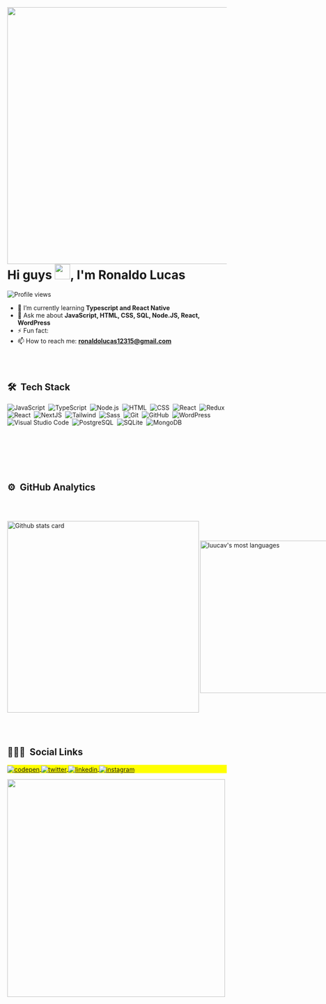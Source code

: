 <img align="right" height="590em" src="https://raw.githubusercontent.com/gist/luucav/afe0855c4185f492e4989d872971bb45/raw/1dd7303f070ee04ddea7884b83acd1b313ecb8c6/githubcard.svg"/>

<h1 align="left">Hi guys <img src="https://raw.githubusercontent.com/kaueMarques/kaueMarques/master/hi.gif" width="35px" height="35px">, I'm Ronaldo Lucas</h1>

<p align="left"> <img src="https://komarev.com/ghpvc/?username=luucv&color=red" alt="Profile views" /></p>

- 🌱 I’m currently learning **Typescript and React Native**
- 💬 Ask me about **JavaScript, HTML, CSS, SQL, Node.JS, React, WordPress**
- ⚡ Fun fact: 
-  📫 How to reach me: **ronaldolucas12315@gmail.com**

<br><br>

## 🛠 &nbsp;Tech Stack

![JavaScript](https://img.shields.io/badge/-JavaScript-05122A?style=flat&logo=javascript)&nbsp;
![TypeScript](https://img.shields.io/badge/-TypeScript-05122A?style=flat&logo=typescript)&nbsp;
![Node.js](https://img.shields.io/badge/-Node.js-05122A?style=flat&logo=node.js)&nbsp;
![HTML](https://img.shields.io/badge/-HTML-05122A?style=flat&logo=HTML5)&nbsp;
![CSS](https://img.shields.io/badge/-CSS-05122A?style=flat&logo=CSS3&logoColor=1572B6)&nbsp;
![React](https://img.shields.io/badge/-React-05122A?style=flat&logo=react)&nbsp;
![Redux](https://img.shields.io/badge/-Redux-05122A?style=flat&logo=redux)&nbsp;
![React](https://img.shields.io/badge/-React_Native-05122A?style=flat&logo=react)&nbsp;
![NextJS](https://img.shields.io/badge/-Next.JS-05122A?style=flat&logo=Next.js)&nbsp;
![Tailwind](https://img.shields.io/badge/-TailwindCSS-05122A?style=flat&logo=tailwindcss)&nbsp;
![Sass](https://img.shields.io/badge/-Sass-05122A?style=flat&logo=sass)&nbsp;
![Git](https://img.shields.io/badge/-Git-05122A?style=flat&logo=git)&nbsp;
![GitHub](https://img.shields.io/badge/-GitHub-05122A?style=flat&logo=github)&nbsp;
![WordPress](https://img.shields.io/badge/-WordPress-05122A?style=flat&logo=wordpress)&nbsp;
![Visual Studio Code](https://img.shields.io/badge/-Visual%20Studio%20Code-05122A?style=flat&logo=visual-studio-code&logoColor=007ACC)&nbsp;
![PostgreSQL](https://img.shields.io/badge/-PostgreSQL-05122A?style=flat&logo=postgresql)&nbsp;
![SQLite](https://img.shields.io/badge/-SQLite-05122A?style=flat&logo=sqlite)&nbsp;
![MongoDB](https://img.shields.io/badge/-Mongo_DB-05122A?style=flat&logo=mongodb)&nbsp;

<br><br><br><br><br>

## ⚙️ &nbsp;GitHub Analytics
  
  <br><br>
  
<div style="display:flex; flex-direction: row; align-items: center; justify-content: space-between">
 
<img width="440px" align="left" alt="Github stats card" src="https://github-readme-stats.vercel.app/api?username=luucav&show_icons=true&theme=material-palenight&count_private=true&hide_border=true" />
<p align="left">
<img width="350px" src="https://github-readme-stats.vercel.app/api/top-langs/?username=luucav&layout=compact&theme=material-palenight&count_private=true&hide_border=true" alt="luucav's most languages"/>
</p>
  

</div>



<br><br>

## 👨🏽‍🦲 &nbsp;Social Links

<p align="left" style="background:yellow">
<a href="https://codepen.io/luucas-viana" target="_blank">
  <img align="center" src="https://img.shields.io/badge/-luucas.viana-05122A?style=flat&logo=codepen" alt="codepen"/>
</a>
<a href="https://twitter.com/rluuca_v" target="_blank">
  <img align="center" src="https://img.shields.io/badge/-rluucas.v-05122A?style=flat&logo=twitter" alt="twitter"/>  
</a>
<a href="https://linkedin.com/in/ronaldo-lucas" target="_blank">
  <img align="center" src="https://img.shields.io/badge/-ronaldo_lucas-05122A?style=flat&logo=linkedin" alt="linkedin"/>
</a>
<a href="https://instagram.com/luucas.v" target="_blank">
 <img align="center" src="https://img.shields.io/badge/-luucas.v-05122A?style=flat&logo=instagram" alt="instagram"/>
</a>
</p>

<img width="500em" src="https://github-readme-twitter-gazf.vercel.app/api?id=rluucas_v&layout=wide&show_reply=off&show_retweet=off%22" />

